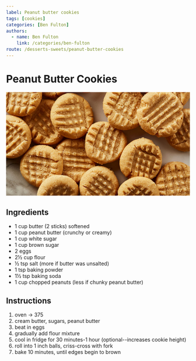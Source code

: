 ```yaml
---
label: Peanut butter cookies
tags: [cookies]
categories: [Ben Fulton]
authors:
  - name: Ben Fulton
    link: /categories/ben-fulton
route: /desserts-sweets/peanut-butter-cookies
---
```


# Peanut Butter Cookies
![Peanut butter. What more is there to say?](/static/banners/peanut-butter-cookies.jpg)

## Ingredients
- 1 cup butter (2 sticks) softened
- 1 cup peanut butter (crunchy or creamy)
- 1 cup white sugar
- 1 cup brown sugar
- 2 eggs
- 2½ cup flour 
- ½ tsp salt (more if butter was unsalted)
- 1 tsp baking powder 
- 1½ tsp baking soda
- 1 cup chopped peanuts (less if chunky peanut butter)

## Instructions
1. oven -> 375 
2. cream butter, sugars, peanut butter 
3. beat in eggs 
4. gradually add flour mixture 
5. cool in fridge for 30 minutes-1 hour (optional--increases cookie height)
6. roll into 1 inch balls, criss-cross with fork 
7. bake 10 minutes, until edges begin to brown
